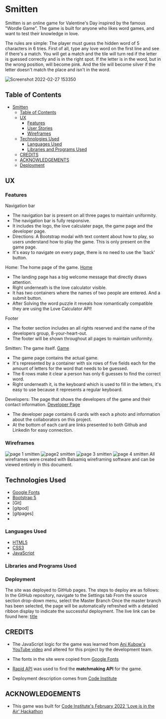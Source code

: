 # Smitten

Smitten is an online game for Valentine's Day inspired by the famous "Wordle Game". The game is built for anyone who likes word games, and want to test their knowledge in love.

The rules are simple: The player must guess the hidden word of 5 characters in 6 tries. First of all, type any love word on the first line and see if there's a match. You will get a match and the tile will turn red if the letter is guessed correctly and is in the right spot. If the letter is in the word, but in the wrong position, will become pink.  And the tile will become silver if the letter doesn't match the place and isn't in the word.

![Screenshot 2022-02-27 153350](https://user-images.githubusercontent.com/95313496/155888973-51f761de-c3d8-45b2-90ad-8be4d5be0ee8.jpg)


## Table of Contents

- [Smitten](#smitten)
  - [Table of Contents](#table-of-contents)
  - [UX](#ux)
    - [Features](#features)
    - [User Stories](#user-stories)
    - [Wireframes](#wireframes)
  - [Technologies Used](#technologies-used)
    - [Languages Used](#languages-used)
    - [Libraries and Programs Used](#libraries-and-programs-used)
  - [CREDITS](#credits)
  - [ACKNOWLEDGEMENTS](#acknowledgements)
  - [Deployment](#deployment)

## UX

### Features

Navigation bar
- The navigation bar is present on all three pages to maintain uniformity.
- The navigation bar is fully responsive. 
- It includes the logo, the love calculater page, the game page and the developer page. 
- Directions: A Bootstrap modal with text content about how to play, so users understand how to play the game.
  This is only present on the game page.
- It's easy to navigate on every page, there is no need to use the 'back' button. 

Home: The home page of the game. [Home](https://alissatroiano.github.io/8-your-heart-out/)
- The landing page has a big welcome message that directly draws attention. 
- Right underneath is the love calculator visible. 
- It has two containers where the names of two people are entered. And a submit button. 
- After Solving the word puzzle it reveals how romantically compatible they are using the Love Calculator API! 

Footer
- The footer section includes an all rights reserved and the name of the developers group, 8-your-heart-out. 
- The footer will be shown throughout all pages to maintain uniformity. 

Smitten: The game itself. [Game](https://alissatroiano.github.io/8-your-heart-out/)
- The game page contains the actual game. 
- It's represented by a container with six rows of five fields each for the amount
  of letters for the word that needs to be guessed. 
- The 6 rows make it clear a person has only 6 guesses to find the correct word.
- Right underneath it, is the keyboard which is used to fill in the letters, it's easy to use because it represents a regular keyboard.

Developers: The page that shows the developers of the game and their contact information. [Developer Page](https://alissatroiano.github.io/8-your-heart-out/developer-page.html)
- The developer page contains 6 cards with each a photo and information about the collaborators on this project.
- At the bottom of each card are links presented to both Github and Linkedin for easy connection. 

### Wireframes
![page 1 smitten](https://user-images.githubusercontent.com/95313496/155887954-bdab7e8e-5f10-4590-b0d0-8ac2d226dbf8.jpg)
![page2 smitten](https://user-images.githubusercontent.com/95313496/155887970-e389c4d2-d79c-4535-b40e-6bc74ce80b47.jpg)
![page 3 smitten](https://user-images.githubusercontent.com/95313496/155887976-252b5596-04db-4d42-8c01-ed02d46c4fd1.jpg)
![page 4 smitten](https://user-images.githubusercontent.com/95313496/155887980-cff7d907-51cb-42b8-8457-07b4303c5558.jpg)
All wireframes were created with Balsamiq wireframing software and can be viewed entirely in this document.

## Technologies Used

- [Google Fonts](https://fonts.google.com/)
- [Bootstrap 5](https://getbootstrap.com/docs/5.1/)
- [Git]
- [gitpod]
- [gitpages]
- 
### Languages Used

- [HTML5](https://developer.mozilla.org/en-US/docs/Glossary/HTML5)
- [CSS3](https://developer.mozilla.org/en-US/docs/Web/CSS)
- [JavaScript](https://developer.mozilla.org/en-US/docs/Web/JavaScript)

### Libraries and Programs Used

### Deployment
The site was deployed to GitHub pages. The steps to deploy are as follows:
In the GitHub repository, navigate to the Settings tab
From the source section drop-down menu, select the Master Branch
Once the master branch has been selected, the page will be automatically refreshed with a detailed ribbon display to indicate the successful deployment.
The live link can be found here: [title](https://www.example.com)

## CREDITS

- The JavaScript logic for the game was learned from [Ani Kubow's YouTube video](https://www.youtube.com/watch?v=mpby4HiElek) and altered for this project by the development team.

- The fonts in the site were copied from [Google Fonts](https://fonts.google.com/)
  
- [Rapid API](https://rapidapi.com/) was used to find the **matchmaking API** for the game.

- Deployment description comes from [Code Institute](https://github.com/Code-Institute-Solutions/readme-template)

## ACKNOWLEDGEMENTS

- This game was built for [Code Institute's February 2022 'Love is in the Air' Hackathon](https://hackathon.codeinstitute.net/hackathon/public/17/)
